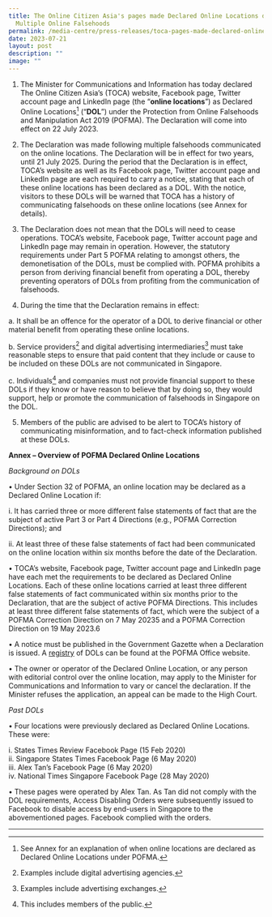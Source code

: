 ```yaml
---
title: The Online Citizen Asia's pages made Declared Online Locations due to
  Multiple Online Falsehoods
permalink: /media-centre/press-releases/toca-pages-made-declared-online-locations/
date: 2023-07-21
layout: post
description: ""
image: ""
---
```

1.    The Minister for Communications and Information has today declared The Online Citizen Asia’s (TOCA) website, Facebook page, Twitter account page and LinkedIn page (the “**online locations**”) as Declared Online Locations[^1] (“**DOL**”) under the Protection from Online Falsehoods and Manipulation Act 2019 (POFMA). The Declaration will come into effect on 22 July 2023.  
  
2.    The Declaration was made following multiple falsehoods communicated on the online locations. The Declaration will be in effect for two years, until 21 July 2025. During the period that the Declaration is in effect, TOCA’s website as well as its Facebook page, Twitter account page and LinkedIn page are each required to carry a notice, stating that each of these online locations has been declared as a DOL. With the notice, visitors to these DOLs will be warned that TOCA has a history of communicating falsehoods on these online locations (see Annex for details).  
  
3.    The Declaration does not mean that the DOLs will need to cease operations. TOCA’s website, Facebook page, Twitter account page and LinkedIn page may remain in operation. However, the statutory requirements under Part 5 POFMA relating to amongst others, the demonetisation of the DOLs, must be complied with. POFMA prohibits a person from deriving financial benefit from operating a DOL, thereby preventing operators of DOLs from profiting from the communication of falsehoods.

4.    During the time that the Declaration remains in effect:

   a. It shall be an offence for the operator of a DOL to derive financial or other material benefit from operating these online locations.
	 
   b. Service providers[^2] and digital advertising intermediaries[^3] must take reasonable steps to ensure that paid content that they include or cause to be included on these DOLs are not communicated in Singapore.
	 
   c. Individuals[^4] and companies must not provide financial support to these DOLs if they know or have reason to believe that by doing so, they would support, help or promote the communication of falsehoods in Singapore on the DOL.  

5.    Members of the public are advised to be alert to TOCA’s history of communicating misinformation, and to fact-check information published at these DOLs.

**Annex – Overview of POFMA Declared Online Locations**
		
*Background on DOLs*

• Under Section 32 of POFMA, an online location may be declared as a Declared Online Location if:  
  
i. It has carried three or more different false statements of fact that are the subject of active Part 3 or Part 4 Directions (e.g., POFMA Correction Directions); and  
  
ii. At least three of these false statements of fact had been communicated on the online location within six months before the date of the Declaration.  
  
• TOCA’s website, Facebook page, Twitter account page and LinkedIn page have each met the requirements to be declared as Declared Online Locations. Each of these online locations carried at least three different false statements of fact communicated within six months prior to the Declaration, that are the subject of active POFMA Directions. This includes at least three different false statements of fact, which were the subject of a POFMA Correction Direction on 7 May 20235 and a POFMA Correction Direction on 19 May 2023.6  
  
• A notice must be published in the Government Gazette when a Declaration is issued. A [registry](https://www.pofmaoffice.gov.sg/registry/declared-online-locations/) of DOLs can be found at the POFMA Office website.  
  
• The owner or operator of the Declared Online Location, or any person with editorial control over the online location, may apply to the Minister for Communications and Information to vary or cancel the declaration. If the Minister refuses the application, an appeal can be made to the High Court.  
  
*Past DOLs*

• Four locations were previously declared as Declared Online Locations. These were:  
  
i. States Times Review Facebook Page (15 Feb 2020)  
ii. Singapore States Times Facebook Page (6 May 2020)  
iii. Alex Tan’s Facebook Page (6 May 2020)  
iv. National Times Singapore Facebook Page (28 May 2020)  
  
• These pages were operated by Alex Tan. As Tan did not comply with the DOL requirements, Access Disabling Orders were subsequently issued to Facebook to disable access by end-users in Singapore to the abovementioned pages. Facebook complied with the orders.  

------------------------------------------------------------------------------------
[^1]: See Annex for an explanation of when online locations are declared as Declared Online Locations under POFMA.  
[^2]: Examples include digital advertising agencies.  
[^3]: Examples include advertising exchanges.  
[^4]: This includes members of the public.  
[^5]: The falsehoods pertain to allegations against the Police concerning the Police’s treatment of an elderly woman, which were published in an article on TOCA’s website on 2 May 2023.  
[^6]: The falsehood pertains to an allegation that Tangaraju s/o Suppiah neither had an interpreter nor access to legal counsel during his trial, which was published on TOCA’s website on 28 April 2023.